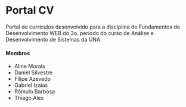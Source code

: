 Portal CV
=========

Portal de currículos desenvolvido para a disciplina de Fundamentos de Desenvolvimento WEB do 3o. período do curso de Análise e Desenvolvimento de Sistemas da UNA.

#### Membros

- Aline Morais
- Daniel Silvestre
- Filipe Azevedo
- Gabriel Izaias
- Rômulo Barbosa
- Thiago Alex